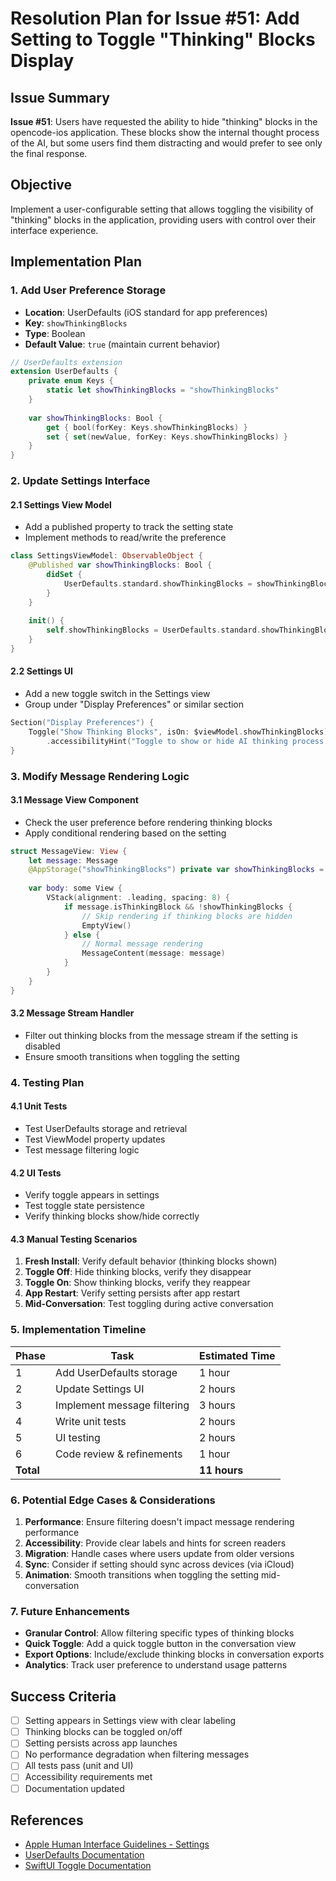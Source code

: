 # Resolution Plan for Issue #51: Add Setting to Toggle "Thinking" Blocks Display

## Issue Summary
**Issue #51**: Users have requested the ability to hide "thinking" blocks in the opencode-ios application. These blocks show the internal thought process of the AI, but some users find them distracting and would prefer to see only the final response.

## Objective
Implement a user-configurable setting that allows toggling the visibility of "thinking" blocks in the application, providing users with control over their interface experience.

## Implementation Plan

### 1. Add User Preference Storage
- **Location**: UserDefaults (iOS standard for app preferences)
- **Key**: `showThinkingBlocks`
- **Type**: Boolean
- **Default Value**: `true` (maintain current behavior)

```swift
// UserDefaults extension
extension UserDefaults {
    private enum Keys {
        static let showThinkingBlocks = "showThinkingBlocks"
    }
    
    var showThinkingBlocks: Bool {
        get { bool(forKey: Keys.showThinkingBlocks) }
        set { set(newValue, forKey: Keys.showThinkingBlocks) }
    }
}
```

### 2. Update Settings Interface

#### 2.1 Settings View Model
- Add a published property to track the setting state
- Implement methods to read/write the preference

```swift
class SettingsViewModel: ObservableObject {
    @Published var showThinkingBlocks: Bool {
        didSet {
            UserDefaults.standard.showThinkingBlocks = showThinkingBlocks
        }
    }
    
    init() {
        self.showThinkingBlocks = UserDefaults.standard.showThinkingBlocks
    }
}
```

#### 2.2 Settings UI
- Add a new toggle switch in the Settings view
- Group under "Display Preferences" or similar section

```swift
Section("Display Preferences") {
    Toggle("Show Thinking Blocks", isOn: $viewModel.showThinkingBlocks)
        .accessibilityHint("Toggle to show or hide AI thinking process blocks")
}
```

### 3. Modify Message Rendering Logic

#### 3.1 Message View Component
- Check the user preference before rendering thinking blocks
- Apply conditional rendering based on the setting

```swift
struct MessageView: View {
    let message: Message
    @AppStorage("showThinkingBlocks") private var showThinkingBlocks = true
    
    var body: some View {
        VStack(alignment: .leading, spacing: 8) {
            if message.isThinkingBlock && !showThinkingBlocks {
                // Skip rendering if thinking blocks are hidden
                EmptyView()
            } else {
                // Normal message rendering
                MessageContent(message: message)
            }
        }
    }
}
```

#### 3.2 Message Stream Handler
- Filter out thinking blocks from the message stream if the setting is disabled
- Ensure smooth transitions when toggling the setting

### 4. Testing Plan

#### 4.1 Unit Tests
- Test UserDefaults storage and retrieval
- Test ViewModel property updates
- Test message filtering logic

#### 4.2 UI Tests
- Verify toggle appears in settings
- Test toggle state persistence
- Verify thinking blocks show/hide correctly

#### 4.3 Manual Testing Scenarios
1. **Fresh Install**: Verify default behavior (thinking blocks shown)
2. **Toggle Off**: Hide thinking blocks, verify they disappear
3. **Toggle On**: Show thinking blocks, verify they reappear
4. **App Restart**: Verify setting persists after app restart
5. **Mid-Conversation**: Test toggling during active conversation

### 5. Implementation Timeline

| Phase | Task | Estimated Time |
|-------|------|----------------|
| 1 | Add UserDefaults storage | 1 hour |
| 2 | Update Settings UI | 2 hours |
| 3 | Implement message filtering | 3 hours |
| 4 | Write unit tests | 2 hours |
| 5 | UI testing | 2 hours |
| 6 | Code review & refinements | 1 hour |
| **Total** | | **11 hours** |

### 6. Potential Edge Cases & Considerations

1. **Performance**: Ensure filtering doesn't impact message rendering performance
2. **Accessibility**: Provide clear labels and hints for screen readers
3. **Migration**: Handle cases where users update from older versions
4. **Sync**: Consider if setting should sync across devices (via iCloud)
5. **Animation**: Smooth transitions when toggling the setting mid-conversation

### 7. Future Enhancements

- **Granular Control**: Allow filtering specific types of thinking blocks
- **Quick Toggle**: Add a quick toggle button in the conversation view
- **Export Options**: Include/exclude thinking blocks in conversation exports
- **Analytics**: Track user preference to understand usage patterns

## Success Criteria

- [ ] Setting appears in Settings view with clear labeling
- [ ] Thinking blocks can be toggled on/off
- [ ] Setting persists across app launches
- [ ] No performance degradation when filtering messages
- [ ] All tests pass (unit and UI)
- [ ] Accessibility requirements met
- [ ] Documentation updated

## References

- [Apple Human Interface Guidelines - Settings](https://developer.apple.com/design/human-interface-guidelines/settings)
- [UserDefaults Documentation](https://developer.apple.com/documentation/foundation/userdefaults)
- [SwiftUI Toggle Documentation](https://developer.apple.com/documentation/swiftui/toggle)